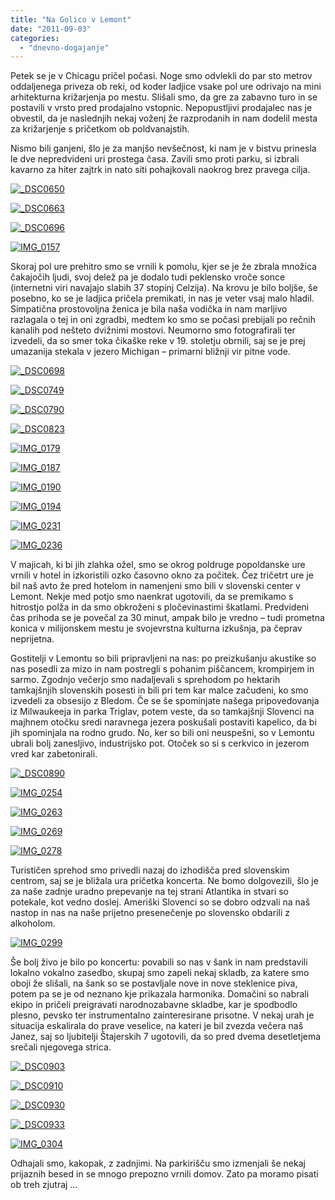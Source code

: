```yaml
---
title: "Na Golico v Lemont"
date: "2011-09-03"
categories:
  - "dnevno-dogajanje"
---
```


Petek se je v Chicagu pričel počasi. Noge smo odvlekli do par sto metrov oddaljenega priveza ob reki, od koder ladjice vsake pol ure odrivajo na mini arhitekturna križarjenja po mestu. Slišali smo, da gre za zabavno turo in se postavili v vrsto pred prodajalno vstopnic. Nepopustljivi prodajalec nas je obvestil, da je naslednjih nekaj voženj že razprodanih in nam dodelil mesta za križarjenje s pričetkom ob poldvanajstih.

Nismo bili ganjeni, šlo je za manjšo nevšečnost, ki nam je v bistvu prinesla le dve nepredvideni uri prostega časa. Zavili smo proti parku, si izbrali kavarno za hiter zajtrk in nato siti pohajkovali naokrog brez pravega cilja.

[![_DSC0650](/images/amerika/dsc0650.jpg "_DSC0650")](/images/amerika/dsc0650.jpg)

[![_DSC0663](/images/amerika/dsc0663.jpg "_DSC0663")](/images/amerika/dsc0663.jpg)

[![_DSC0696](/images/amerika/dsc0696.jpg "_DSC0696")](/images/amerika/dsc0696.jpg)

[![IMG_0157](/images/amerika/img_0157.jpg "IMG_0157")](/images/amerika/img_0157.jpg)

Skoraj pol ure prehitro smo se vrnili k pomolu, kjer se je že zbrala množica čakajočih ljudi, svoj delež pa je dodalo tudi peklensko vroče sonce (internetni viri navajajo slabih 37 stopinj Celzija). Na krovu je bilo boljše, še posebno, ko se je ladjica pričela premikati, in nas je veter vsaj malo hladil. Simpatična prostovoljna ženica je bila naša vodička in nam marljivo razlagala o tej in oni zgradbi, medtem ko smo se počasi prebijali po rečnih kanalih pod nešteto dvižnimi mostovi. Neumorno smo fotografirali ter izvedeli, da so smer toka čikaške reke v 19. stoletju obrnili, saj se je prej umazanija stekala v jezero Michigan – primarni bližnji vir pitne vode.

[![_DSC0698](/images/amerika/dsc0698.jpg "_DSC0698")](/images/amerika/dsc0698.jpg)

[![_DSC0749](/images/amerika/dsc0749.jpg "_DSC0749")](/images/amerika/dsc0749.jpg)

[![_DSC0790](/images/amerika/dsc0790.jpg "_DSC0790")](/images/amerika/dsc0790.jpg)

[![_DSC0823](/images/amerika/dsc0823.jpg "_DSC0823")](/images/amerika/dsc0823.jpg)

[![IMG_0179](/images/amerika/img_0179.jpg "IMG_0179")](/images/amerika/img_0179.jpg)

[![IMG_0187](/images/amerika/img_01871.jpg "IMG_0187")](/images/amerika/img_01871.jpg)

[![IMG_0190](/images/amerika/img_0190.jpg "IMG_0190")](/images/amerika/img_0190.jpg)

[![IMG_0194](/images/amerika/img_0194.jpg "IMG_0194")](/images/amerika/img_0194.jpg)

[![IMG_0231](/images/amerika/img_0231.jpg "IMG_0231")](/images/amerika/img_0231.jpg)

[![IMG_0236](/images/amerika/img_0236.jpg "IMG_0236")](/images/amerika/img_0236.jpg)

V majicah, ki bi jih zlahka ožel, smo se okrog poldruge popoldanske ure vrnili v hotel in izkoristili ozko časovno okno za počitek. Čez tričetrt ure je bil naš avto že pred hotelom in namenjeni smo bili v slovenski center v Lemont. Nekje med potjo smo naenkrat ugotovili, da se premikamo s hitrostjo polža in da smo obkroženi s pločevinastimi škatlami. Predvideni čas prihoda se je povečal za 30 minut, ampak bilo je vredno – tudi prometna konica v milijonskem mestu je svojevrstna kulturna izkušnja, pa čeprav neprijetna.

Gostitelji v Lemontu so bili pripravljeni na nas: po preizkušanju akustike so nas posedli za mizo in nam postregli s pohanim piščancem, krompirjem in sarmo. Zgodnjo večerjo smo nadaljevali s sprehodom po hektarih tamkajšnjih slovenskih posesti in bili pri tem kar malce začudeni, ko smo izvedeli za obsesijo z Bledom. Če se še spominjate našega pripovedovanja iz Milwaukeeja in parka Triglav, potem veste, da so tamkajšnji Slovenci na majhnem otočku sredi naravnega jezera poskušali postaviti kapelico, da bi jih spominjala na rodno grudo. No, ker so bili oni neuspešni, so v Lemontu ubrali bolj zanesljivo, industrijsko pot. Otoček so si s cerkvico in jezerom vred kar zabetonirali.

[![_DSC0890](/images/amerika/dsc0890.jpg "_DSC0890")](/images/amerika/dsc0890.jpg)

[![IMG_0254](/images/amerika/img_0254.jpg "IMG_0254")](/images/amerika/img_0254.jpg)

[![IMG_0263](/images/amerika/img_0263.jpg "IMG_0263")](/images/amerika/img_0263.jpg)

[![IMG_0269](/images/amerika/img_0269.jpg "IMG_0269")](/images/amerika/img_0269.jpg)

[![IMG_0278](/images/amerika/img_0278.jpg "IMG_0278")](/images/amerika/img_0278.jpg)

Turističen sprehod smo privedli nazaj do izhodišča pred slovenskim centrom, saj se je bližala ura pričetka koncerta. Ne bomo dolgovezili, šlo je za naše zadnje uradno prepevanje na tej strani Atlantika in stvari so potekale, kot vedno doslej. Ameriški Slovenci so se dobro odzvali na naš nastop in nas na naše prijetno presenečenje po slovensko obdarili z alkoholom.

[![IMG_0299](/images/amerika/img_0299.jpg "IMG_0299")](/images/amerika/img_0299.jpg)

Še bolj živo je bilo po koncertu: povabili so nas v šank in nam predstavili lokalno vokalno zasedbo, skupaj smo zapeli nekaj skladb, za katere smo oboji že slišali, na šank so se postavljale nove in nove steklenice piva, potem pa se je od neznano kje prikazala harmonika. Domačini so nabrali ekipo in pričeli preigravati narodnozabavne skladbe, kar je spodbodlo plesno, pevsko ter instrumentalno zainteresirane prisotne. V nekaj urah je situacija eskalirala do prave veselice, na kateri je bil zvezda večera naš Janez, saj so ljubitelji Štajerskih 7 ugotovili, da so pred dvema desetletjema srečali njegovega strica.

[![_DSC0903](/images/amerika/dsc0903.jpg "_DSC0903")](/images/amerika/dsc0903.jpg)

[![_DSC0910](/images/amerika/dsc0910.jpg "_DSC0910")](/images/amerika/dsc0910.jpg)

[![_DSC0930](/images/amerika/dsc0930.jpg "_DSC0930")](/images/amerika/dsc0930.jpg)

[![_DSC0933](/images/amerika/dsc0933.jpg "_DSC0933")](/images/amerika/dsc0933.jpg)

[![IMG_0304](/images/amerika/img_0304.jpg "IMG_0304")](/images/amerika/img_0304.jpg)

Odhajali smo, kakopak, z zadnjimi. Na parkirišču smo izmenjali še nekaj prijaznih besed in se mnogo prepozno vrnili domov. Zato pa moramo pisati ob treh zjutraj …
